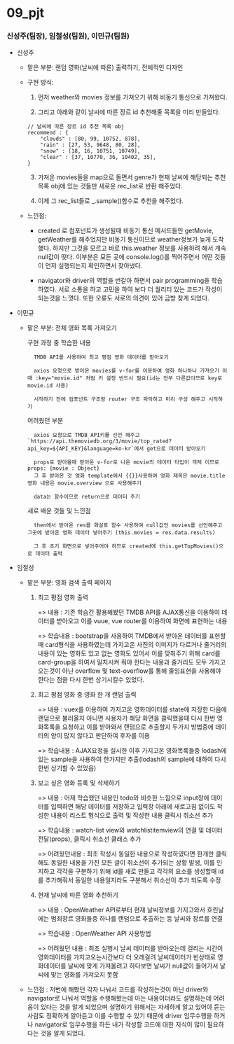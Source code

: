 # 09_pjt

### 신성주(팀장), 임철성(팀원), 이민규(팀원)


- 신성주
    - 맡은 부분: 랜덤 영화(날씨에 따른) 출력하기, 전체적인 디자인

    - 구현 방식: 
        
        1. 먼저 weather와 movies 정보를 가져오기 위해 비동기 통신으로 가져왔다.

        2. 그리고 아래와 같이 날씨에 따른 장르 id 추천해줄 목록을 미리 만들었다.
        ```
        // 날씨에 따른 장르 id 추천 목록 obj
        recommend : {
            "clouds" : [80, 99, 10752, 878],
            "rain" : [27, 53, 9648, 80, 28],
            "snow" : [18, 16, 10751, 10749],
            "clear" : [37, 10770, 36, 10402, 35],
        }
        ```

        3. 가져온 movies들을 map으로 돌면서 genre가 현재 날씨에 해당되는 추천목록 obj에 있는 것들만 새로운 rec_list로 반환 해주었다.

        4. 이제 그 rec_list들로 _.sample()함수로 추천을 해주었다.

    - 느낀점: 
        - created 로 컴포넌트가 생성될때 비동기 통신 메서드들인 getMovie, getWeather를 해주었지만 비동기 통신이므로 weather정보가 늦게 도착했다. 하지만 그것을 모르고 바로 this.weather 정보를 사용하려 해서 계속 null값이 떳다. 이부분은 모든 곳에 console.log()를 찍어주면서 어떤 것들이 먼저 실행되는지 확인하면서 찾아냈다.
        
        - navigator와 driver의 역할을 번갈아 하면서 pair programming을 학습하였다. 서로 소통을 하고 고민을 하여 보다 더 퀄리티 있는 코드가 작성이 되는것을 느꼇다. 또한 오류도 서로의 의견이 있어 금방 찾게 되었다.

- 이민규
    - 맡은 부분: 전체 영화 목록 가져오기


        구현 과정 중 학습한 내용

            TMDB API를 사용하여 최고 평점 영화 데이터를 받아오기

            axios 요청으로 받아온 movies를 v-for를 이용하여 영화 하나하나 가져오기 이때 :key="movie.id" 처럼 키 설정 반드시 필요(id는 전부 다른값이므로 key로 movie.id 사용)

            시작하기 전에 컴포넌트 구조랑 router 구조 파악하고 미리 구성 해주고 시작하기

        어려웠던 부분

            axios 요청으로 TMDB API키를 선언 해주고 `https://api.themoviedb.org/3/movie/top_rated?api_key=${API_KEY}&language=ko-kr`에서 get으로 데이터 받아오기

            props로 받아올때 받아온 v-for로 나온 movie의 데이터 타입이 객체 이므로 props: {movie : Object}
            그 후 받아온 것 영화 template에서 {{}}사용하여 영화 제목은 movie.title 영화 내용은 movie.overview 으로 사용해주기

            data는 함수이므로 return으로 데이터 주기

        새로 배운 것들 및 느낀점

            then에서 받아온 res를 화살표 함수 사용하여 null값인 movies를 선언해주고 그곳에 받아온 영화 데이터 넣어주기 (this.movies = res.data.results)

            그 후 초기 화면으로 넣어주어야 하므로 created에 this.getTopMovies()으로 데이터 출력


- 임철성 

    - 맡은 부분: 영화 검색 출력 페이지   

        1) 최고 평점 영화 출력

            => 내용 : 기존 학습간 활용해봤던 TMDB API를 AJAX통신을 이용하여 데이터를 받아오고 이를 vuue, vue router를 이용하여 화면에 표현하는 내용

            => 학습내용 : bootstrap을 사용하여 TMDB에서 받아온 데이터를 표현할때 card형식을 사용하였는데 가지고온 사진의 이미지가 다르거나 줄거리의 내용이 있는 영화도 있고 없는 영화도 있어서 이를 맞춰주기 위해 card를 card-group을 하여서 일치시켜 줘야 한다는 내용과 줄거리도 모두 가지고 오는것이 아닌 overflow 및 text-overflow를 통해 줄임표현을 사용해야 한다는 점을 다시 한번 상기시킬수 있었다.

        2) 최고 평점 영화 중 영화 한 개 랜덤 출력

            => 내용 : vuex를 이용하여 가지고온 영화데이터를 state에 저장한 다음에 랜덤으로 불러올지 아니면 사용자가 해당 화면을 클릭했을때 다시 한번 영화목록을 요청하고 이를 받아와서 랜덤으로 추출할지 두가지 방법중에 데이터의 양이 많지 않다고 판단하여 후자를 이용

            => 학습내용 : AJAX요청을 실시한 이후 가지고온 영화목록들중 lodash에 있는 sample을 사용하여 한가지만 추출(lodash의 sample에 대하여 다시한번 상기할 수 있었음)

        3) 보고 싶은 영화 등록 및 삭제하기

            => 내용 : 어제 학습했던 내용인 todo와 비슷한 느낌으로 input창에 데이터를 입력하면 해당 데이터를 저장하고 입력창 아래에 새로고침 없이도 작성한 내용이 리스트 형식으로 출력 및 작성한 내용 클릭시 취소선 추가

            => 학습내용 : watch-list view와 watchlistitemview의 연결 및 데이터 전달(props), 클릭시 취소선 클래스 추가
            
            => 어려웠던내용 : 최초 작성시 동일한 내용으로 작성하였다면 한개만 클릭해도 동일한 내용을 가진 모든 글이 취소선이 추가되는 상황 발생, 이를 인지하고 각각을 구분하기 위해 id를 새로 만들고 각각의 요소를 생성할때 id를 추가해줘서 동일한 내용일지라도 구분해서 취소선이 추가 되도록 수정

        4) 현재 날씨에 따른 영화 추천하기

            => 내용 : OpenWeather API로부터 현재 날씨정보를 가지고와서 흐린날에는 범죄장르 영화들중 하나를 랜덤으로 추출하는 등 날씨와 장르를 연결

            => 학습내용 : OpenWeather API 사용방법
            
            => 어려웠던 내용 : 최초 실행시 날씨 데이터를 받아오는데 걸리는 시간이 영화데이터를 가지고오는시간보다 더 오래걸려 날씨데이터가 빈상태로 영화데이터를 날씨에 맞게 가져올려고 하다보면 날씨가 null값이 들어가서 날씨에 맞는 영화를 가져오지 못함

        
    - 느낀점 : 저번에 해봤던 각자 나눠서 코드를 작성하는것이 아닌 driver와 navigator로 나눠서 역할을 수행해봤는데 아는 내용이더라도 설명하는데 어려움이 있다는 것을 알게 되었으며 설명하기 위해서는 자세하게 알고 있어야 듣는 사람도 정확하게 알아듣고 이를 수행할 수 있기 때문에 driver 임무수행을 하거나 navigator로 임무수행을 하든 내가 작성할 코드에 대한 지식이 많이 필요하다는 것을 알게 되었다.